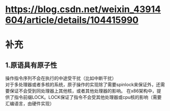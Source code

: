# https://blog.csdn.net/weixin_43914604/article/details/104415990
# 补充  
## 1.原语具有原子性  
操作指令序列不会在执行的中途受干扰（比如中断干扰）  
对于多处理器或者多核的系统，原子操作的实现除了需要spinlock来保证外，还需要保证不会受到同处理器上其他核，或者其他处理器的影响。  在x86架构中，提供了指令前缀LOCK。LOCK保证了指令不会受其他处理器或cpu核的影响（需要汇编语言，由硬件实现）
